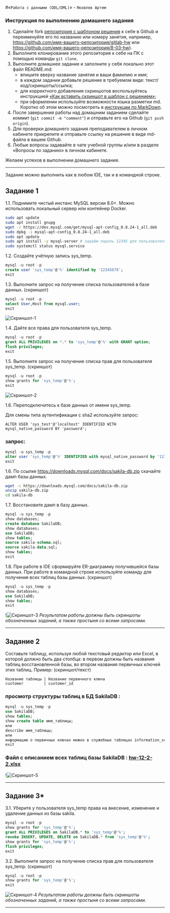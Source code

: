 #«`Работа с данными (DDL/DML)`» - `Яковлев Артем`

### Инструкция по выполнению домашнего задания

1. Сделайте fork [репозитория c шаблоном решения](https://github.com/netology-code/sys-pattern-homework) к себе в Github и переименуйте его по названию или номеру занятия, например, https://github.com/имя-вашего-репозитория/gitlab-hw или https://github.com/имя-вашего-репозитория/8-03-hw).
2. Выполните клонирование этого репозитория к себе на ПК с помощью команды `git clone`.
3. Выполните домашнее задание и заполните у себя локально этот файл README.md:
   - впишите вверху название занятия и ваши фамилию и имя;
   - в каждом задании добавьте решение в требуемом виде: текст/код/скриншоты/ссылка;
   - для корректного добавления скриншотов воспользуйтесь инструкцией [«Как вставить скриншот в шаблон с решением»](https://github.com/netology-code/sys-pattern-homework/blob/main/screen-instruction.md);
   - при оформлении используйте возможности языка разметки md. Коротко об этом можно посмотреть в [инструкции по MarkDown](https://github.com/netology-code/sys-pattern-homework/blob/main/md-instruction.md).
4. После завершения работы над домашним заданием сделайте коммит (`git commit -m "comment"`) и отправьте его на Github (`git push origin`).
5. Для проверки домашнего задания преподавателем в личном кабинете прикрепите и отправьте ссылку на решение в виде md-файла в вашем Github.
6. Любые вопросы задавайте в чате учебной группы и/или в разделе «Вопросы по заданию» в личном кабинете.

Желаем успехов в выполнении домашнего задания.

---

Задание можно выполнить как в любом IDE, так и в командной строке.

## Задание 1
1.1. Поднимите чистый инстанс MySQL версии 8.0+. Можно использовать локальный сервер или контейнер Docker.
```sh
sudo apt update
sudo apt install gnupg
wget -c https://dev.mysql.com/get/mysql-apt-config_0.8.24-1_all.deb
sudo dpkg -i mysql-apt-config_0.8.24-1_all.deb
sudo apt update
sudo apt install -y mysql-server # задаём пароль 12345 для пользователя root в СУБД MySQL
sudo systemctl status mysql.service
```

1.2. Создайте учётную запись sys_temp. 
```sql
mysql -u root -p 
create user 'sys_temp'@'%' identified by '12345678';
exit
```

1.3. Выполните запрос на получение списка пользователей в базе данных. (скриншот)
```sql
mysql -u root -p 
select User,Host from mysql.user;
exit
```
![Скриншот-1](https://github.com/temagraf/dll/blob/main/img/12-2-1-3.png)

1.4. Дайте все права для пользователя sys_temp. 
```sql
mysql -u root -p 
grant ALL PRIVILEGES on *.* to 'sys_temp'@'%' with GRANT option;
flush privileges;
exit
```

1.5. Выполните запрос на получение списка прав для пользователя sys_temp. (скриншот)
```sql
mysql -u root -p 
show grants for 'sys_temp'@'%';
exit
```
![Скриншот-2](https://github.com/temagraf/dll/blob/main/img/12-2-1-5.png)

1.6. Переподключитесь к базе данных от имени sys_temp.

Для смены типа аутентификации с sha2 используйте запрос: 
```
ALTER USER 'sys_test'@'localhost' IDENTIFIED WITH mysql_native_password BY 'password';
```
### запрос:
```sql
mysql -u sys_temp -p 
alter user 'sys_temp'@'%' IDENTIFIED with mysql_native_password by '12345678';
exit
```

1.6. По ссылке https://downloads.mysql.com/docs/sakila-db.zip скачайте дамп базы данных.
```sh
wget -c https://downloads.mysql.com/docs/sakila-db.zip
unzip sakila-db.zip
cd sakila-db
```

1.7. Восстановите дамп в базу данных.
```sql
mysql -u sys_temp -p
show databases;
create database SakilaDB;
show databases;
use SakilaDB;
show tables;
source sakila-schema.sql;
source sakila-data.sql;
show tables;
exit
```

1.8. При работе в IDE сформируйте ER-диаграмму получившейся базы данных. При работе в командной строке используйте команду для получения всех таблиц базы данных. (скриншот)
```sql
mysql -u sys_temp -p
show databases;
use SakilaDB;
show tables;
exit
```
!![Скриншот-3](https://github.com/temagraf/dll/blob/main/img/12-2-1-8.png)
*Результатом работы должны быть скриншоты обозначенных заданий, а также простыня со всеми запросами.*

---
## Задание 2
Составьте таблицу, используя любой текстовый редактор или Excel, в которой должно быть два столбца: в первом должны быть названия таблиц восстановленной базы, во втором названия первичных ключей этих таблиц. Пример: (скриншот/текст)
```
Название таблицы | Название первичного ключа
customer         | customer_id
```
### просмотр структуры таблиц в БД SakilaDB :
```sql
mysql -u sys_temp -p
use SakilaDB;
show tables;
show create table имя_таблицы;
или
describe имя_таблицы;
или
информацию о первичных ключах можно в служебных таблицах information_schema.key_column_usage
exit
```
### Файл с описанием всех таблиц базы SakilaDB : [hw-12-2-2.xlsx](https://github.com/temagraf/dll/blob/main/source/hw-12-2-2.xlsx)

!![Скриншот-5](https://github.com/temagraf/dll/blob/main/img/12-2-1-9.png)

---
## Задание 3*
3.1. Уберите у пользователя sys_temp права на внесение, изменение и удаление данных из базы sakila.
```sql
mysql -u root -p 
show grants for 'sys_temp'@'%';
grant ALL PRIVILEGES on SakilaDB.* to 'sys_temp'@'%';
revoke INSERT, UPDATE, DELETE on SakilaDB.* from 'sys_temp'@'%';
show grants for 'sys_temp'@'%';
flush privileges;
exit
```
3.2. Выполните запрос на получение списка прав для пользователя sys_temp. (скриншот)
```sql
mysql -u root -p 
show grants for 'sys_temp'@'%';
exit
```
![Скриншот-4](https://github.com/temagraf/dll/blob/main/img/12-2-3.png)
*Результатом работы должны быть скриншоты обозначенных заданий, а также простыня со всеми запросами.*

---
